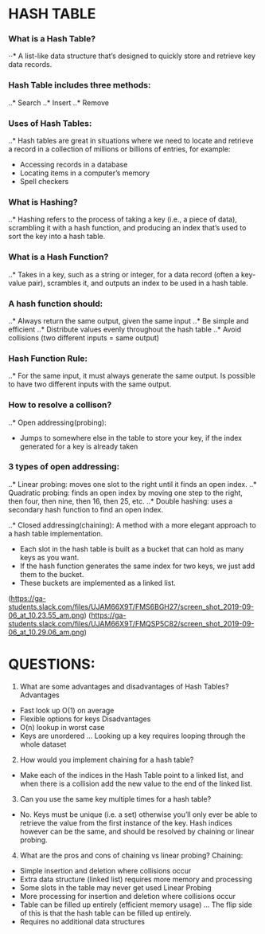 # HASH TABLE

### What is a Hash Table?
⋅⋅* A list-like data structure that’s designed to quickly store and retrieve key data records. 

### Hash Table includes three methods:
..* Search
..* Insert
..* Remove


### Uses of Hash Tables:
..* Hash tables are great in situations where we need to locate and retrieve a record in a collection of millions or billions of entries, for example:
- Accessing records in a database
- Locating items in a computer’s memory
- Spell checkers

### What is Hashing?
..* Hashing refers to the process of taking a key (i.e., a piece of data), scrambling it with a hash function, and producing an index that’s
used to sort the key into a hash table.

### What is a Hash Function?
..* Takes in a key, such as a string or integer, for a data record (often a key-value pair), scrambles it, and outputs an index to be used in a hash table.

### A hash function should:
..* Always return the same output, given the same input
..* Be simple and efficient
..* Distribute values evenly throughout the hash table
..* Avoid collisions (two different inputs =  same output)

### Hash Function Rule:
..* For the same input, it must always generate the same output. Is possible to have two different inputs with the same output. 

### How to resolve a collison? 
..* Open addressing(probing): 
- Jumps to somewhere else in the table to store your key, if the index generated for a key is already taken 

### 3 types of open addressing: 
..* Linear probing: moves one slot to the right until it finds an open index.
..* Quadratic probing: finds an open index by moving one step to the right, then four, then nine, then 16, then 25, etc.
..* Double hashing: uses a secondary hash function to find an open index.

..* Closed addressing(chaining): A method with a more elegant approach to a hash table
implementation.
- Each slot in the hash table is built as a bucket that can hold as many keys as you want.
- If the hash function generates the same index for two keys, we just add them to the bucket. 
- These buckets are implemented as a linked list.



(https://ga-students.slack.com/files/UJAM66X9T/FMS6BGH27/screen_shot_2019-09-06_at_10.23.55_am.png)
(https://ga-students.slack.com/files/UJAM66X9T/FMQSP5C82/screen_shot_2019-09-06_at_10.29.06_am.png)




# QUESTIONS:
1. What are some advantages and disadvantages of Hash Tables?
Advantages
- Fast look up O(1) on average
- Flexible options for keys
Disadvantages
- O(n) lookup in worst case
- Keys are unordered … Looking up a key requires looping through the whole dataset
2. How would you implement chaining for a hash table?
- Make each of the indices in the Hash Table point to a linked list, and when there is a collision add the new value to the end of the linked list.
3. Can you use the same key multiple times for a hash table?
- No. Keys must be unique (i.e. a set) otherwise you’ll only ever be able to retrieve the value from the first instance of the key. Hash indices however can be the same, and should be resolved by chaining or linear probing.
4. What are the pros and cons of chaining vs linear probing?
Chaining:
- Simple insertion and deletion where collisions occur
- Extra data structure (linked list) requires more memory and processing
- Some slots in the table may never get used
Linear Probing
- More processing for insertion and deletion where collisions occur
- Table can be filled up entirely (efficient memory usage) … The flip side of this is that the hash table can be filled up entirely.
- Requires no additional data structures










